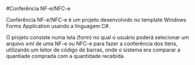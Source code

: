 #Conferência NF-e/NFC-e

Conferência NF-e/NFC-e é um projeto desenvolvido no template Windows Forms Application usando 
a linguagem C#. 

O projeto consiste numa tela (form) no qual o usuário poderá selecionar um arquivo xml de 
uma NF-e ou NFC-e para fazer a conferência dos itens, utilizando um leitor de código de barras, onde o sistema era comparar a quantiade comprada com a quantidade recebida.
